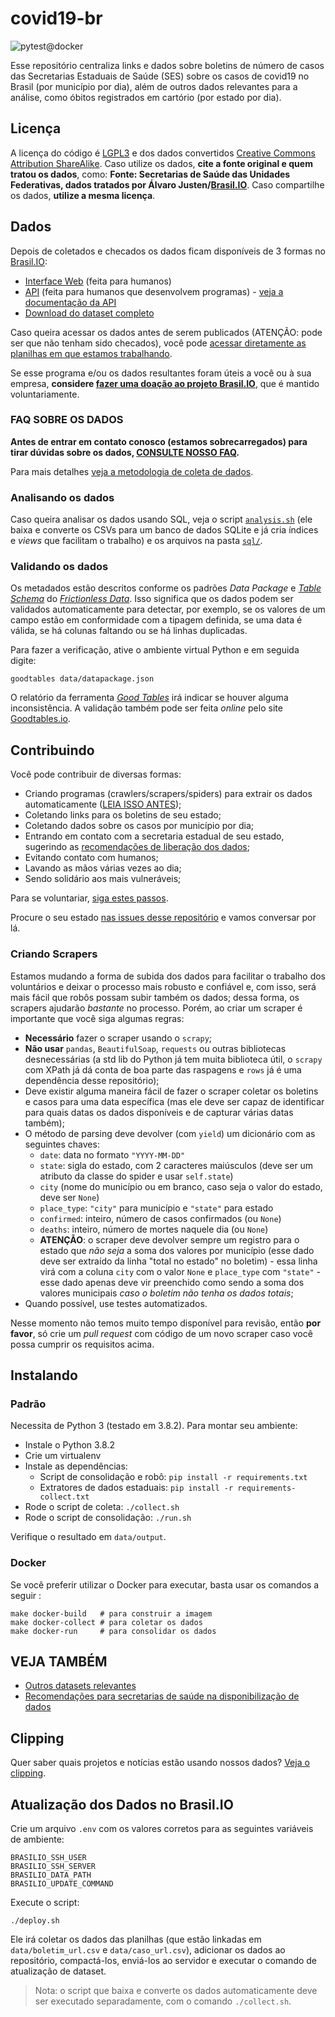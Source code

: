 # covid19-br

![pytest@docker](https://github.com/turicas/covid19-br/workflows/pytest@docker/badge.svg)

Esse repositório centraliza links e dados sobre boletins de número de casos das
Secretarias Estaduais de Saúde (SES) sobre os casos de covid19 no Brasil (por
município por dia), além de outros dados relevantes para a análise, como óbitos
registrados em cartório (por estado por dia).

## Licença

A licença do código é [LGPL3](https://www.gnu.org/licenses/lgpl-3.0.en.html) e
dos dados convertidos [Creative Commons Attribution
ShareAlike](https://creativecommons.org/licenses/by-sa/4.0/). Caso utilize os
dados, **cite a fonte original e quem tratou os dados**, como: **Fonte:
Secretarias de Saúde das Unidades Federativas, dados tratados por Álvaro
Justen/[Brasil.IO](https://brasil.io/)**. Caso compartilhe os dados, **utilize
a mesma licença**.

## Dados

Depois de coletados e checados os dados ficam disponíveis de 3 formas no
[Brasil.IO](https://brasil.io/):

- [Interface Web](https://brasil.io/dataset/covid19) (feita para humanos)
- [API](https://brasil.io/api/dataset/covid19) (feita para humanos que desenvolvem programas) - [veja a documentação da API](docs/api.md)
- [Download do dataset completo](https://data.brasil.io/dataset/covid19/_meta/list.html)

Caso queira acessar os dados antes de serem publicados (ATENÇÃO: pode ser que
não tenham sido checados), você pode [acessar diretamente as planilhas em que
estamos
trabalhando](https://drive.google.com/open?id=1l3tiwrGEcJEV3gxX0yP-VMRNaE1MLfS2).

Se esse programa e/ou os dados resultantes foram úteis a você ou à sua empresa,
**considere [fazer uma doação ao projeto Brasil.IO](https://brasil.io/doe)**,
que é mantido voluntariamente.


### FAQ SOBRE OS DADOS

**Antes de entrar em contato conosco (estamos sobrecarregados) para tirar
dúvidas sobre os dados, [CONSULTE NOSSO FAQ](docs/faq.md).**

Para mais detalhes [veja a metodologia de coleta de
dados](https://drive.google.com/open?id=1escumcbjS8inzAKvuXOQocMcQ8ZCqbyHU5X5hFrPpn4).

### Analisando os dados

Caso queira analisar os dados usando SQL, veja o script
[`analysis.sh`](analysis.sh) (ele baixa e converte os CSVs para um banco de
dados SQLite e já cria índices e *views* que facilitam o trabalho) e os
arquivos na pasta [`sql/`](sql/).

### Validando os dados

Os metadados estão descritos conforme os padrões *Data Package* e
*[Table Schema](https://specs.frictionlessdata.io/table-schema/#language)* do
*[Frictionless Data](https://frictionlessdata.io/)*. Isso significa que os
dados podem ser validados automaticamente para detectar, por exemplo, se os
valores de um campo estão em conformidade com a tipagem definida, se uma data
é válida, se há colunas faltando ou se há linhas duplicadas.

Para fazer a verificação, ative o ambiente virtual Python e em seguida digite:

```
goodtables data/datapackage.json
```

O relatório da ferramenta
*[Good Tables](https://github.com/frictionlessdata/goodtables-py)* irá indicar
se houver alguma inconsistência. A validação também pode ser feita *online*
pelo site [Goodtables.io](http://goodtables.io/).

## Contribuindo

Você pode contribuir de diversas formas:

- Criando programas (crawlers/scrapers/spiders) para extrair os dados automaticamente ([LEIA ISSO ANTES](#criando-scrapers));
- Coletando links para os boletins de seu estado;
- Coletando dados sobre os casos por município por dia;
- Entrando em contato com a secretaria estadual de seu estado, sugerindo as
  [recomendações de liberação dos dados](docs/recomendacoes.md);
- Evitando contato com humanos;
- Lavando as mãos várias vezes ao dia;
- Sendo solidário aos mais vulneráveis;

Para se voluntariar, [siga estes passos](CONTRIBUTING.md).

Procure o seu estado [nas issues desse
repositório](https://github.com/turicas/covid19-br/issues) e vamos conversar
por lá.

### Criando Scrapers

Estamos mudando a forma de subida dos dados para facilitar o trabalho dos voluntários e deixar o processo mais robusto e confiável e, com isso, será mais fácil que robôs possam subir também os dados; dessa forma, os scrapers ajudarão *bastante* no processo. Porém, ao criar um scraper é importante que você siga algumas regras:

- **Necessário** fazer o scraper usando o `scrapy`;
- **Não usar** `pandas`, `BeautifulSoap`, `requests` ou outras bibliotecas desnecessárias (a std lib do Python já tem muita biblioteca útil, o `scrapy` com XPath já dá conta de boa parte das raspagens e `rows` já é uma dependência desse repositório);
- Deve existir alguma maneira fácil de fazer o scraper coletar os boletins e casos para uma data específica (mas ele deve ser capaz de identificar para quais datas os dados disponíveis e de capturar várias datas também);
- O método de parsing deve devolver (com `yield`) um dicionário com as seguintes chaves:
  - `date`: data no formato `"YYYY-MM-DD"`
  - `state`: sigla do estado, com 2 caracteres maiúsculos (deve ser um atributo da classe do spider e usar `self.state`)
  - `city` (nome do município ou em branco, caso seja o valor do estado, deve ser `None`)
  - `place_type`: `"city"` para município e `"state"` para estado
  - `confirmed`: inteiro, número de casos confirmados (ou `None`)
  - `deaths`: inteiro, número de mortes naquele dia (ou `None`)
  - **ATENÇÃO**: o scraper deve devolver sempre um registro para o estado que *não seja* a soma dos valores por município (esse dado deve ser extraído da linha "total no estado" no boletim) - essa linha virá com a coluna `city` com o valor `None` e `place_type` com `"state"` - esse dado apenas deve vir preenchido como sendo a soma dos valores municipais *caso o boletim não tenha os dados totais*;
- Quando possível, use testes automatizados.

Nesse momento não temos muito tempo disponível para revisão, então **por favor**, só crie um *pull request* com código de um novo scraper caso você possa cumprir os requisitos acima.

## Instalando

### Padrão

Necessita de Python 3 (testado em 3.8.2). Para montar seu ambiente:

- Instale o Python 3.8.2
- Crie um virtualenv
- Instale as dependências:
  - Script de consolidação e robô: `pip install -r requirements.txt`
  - Extratores de dados estaduais: `pip install -r requirements-collect.txt`
- Rode o script de coleta: `./collect.sh`
- Rode o script de consolidação: `./run.sh`

Verifique o resultado em `data/output`.

### Docker

Se você preferir utilizar o Docker para executar, basta usar os comandos a seguir :

```shell
make docker-build   # para construir a imagem
make docker-collect # para coletar os dados
make docker-run     # para consolidar os dados
```

## VEJA TAMBÉM

- [Outros datasets relevantes](docs/datasets-relevantes.md)
- [Recomendações para secretarias de saúde na disponibilização de
  dados](docs/recomendacoes.md)


## Clipping

Quer saber quais projetos e notícias estão usando nossos dados? [Veja o
clipping](docs/clipping.md).


## Atualização dos Dados no Brasil.IO

Crie um arquivo `.env` com os valores corretos para as seguintes variáveis de
ambiente:

```shell
BRASILIO_SSH_USER
BRASILIO_SSH_SERVER
BRASILIO_DATA_PATH
BRASILIO_UPDATE_COMMAND
```

Execute o script:

`./deploy.sh`

Ele irá coletar os dados das planilhas (que estão linkadas em
`data/boletim_url.csv` e `data/caso_url.csv`), adicionar os dados ao
repositório, compactá-los, enviá-los ao servidor e executar o comando de
atualização de dataset.

> Nota: o script que baixa e converte os dados automaticamente deve ser
> executado separadamente, com o comando `./collect.sh`.
